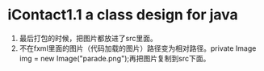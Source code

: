 # iContact1.1 a class design for java

1. 最后打包的时候，把图片都放进了src里面。
2. 不在fxml里面的图片（代码加载的图片）路径变为相对路径。private Image img = new Image("parade.png");再把图片复制到src下面。
